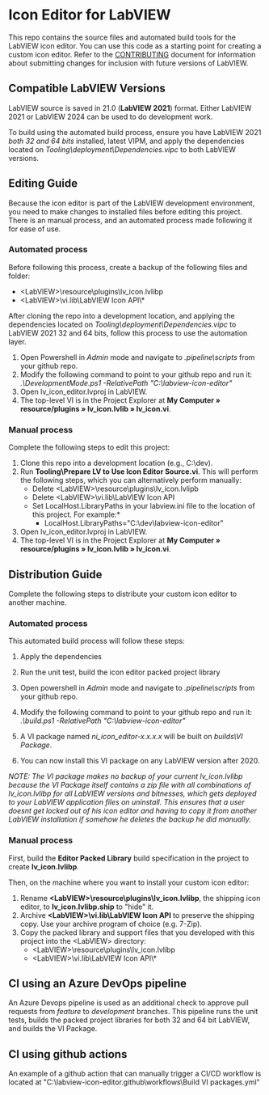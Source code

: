 # Icon Editor for LabVIEW #

This repo contains the source files and automated build tools for the LabVIEW icon editor.
You can use this code as a starting point for creating a custom icon editor. Refer to the [CONTRIBUTING](CONTRIBUTING.md) document for information about submitting changes for inclusion with future versions of LabVIEW.

## Compatible LabVIEW Versions

LabVIEW source is saved in 21.0 (__LabVIEW 2021__) format. Either LabVIEW 2021 or LabVIEW 2024 can be used to do development work.

To build using the automated build process,  ensure you have LabVIEW 2021 *both 32 and 64 bits* installed, latest VIPM, and apply the dependencies located on *Tooling\deployment\Dependencies.vipc* to both LabVIEW versions.

## Editing Guide 

Because the icon editor is part of the LabVIEW development environment, you need to make changes to installed files before editing this project. There is an manual process, and an automated process made following it for ease of use.

### Automated process 

Before following this process, create a backup of the following files and folder:
   - \<LabVIEW\>\\resource\\plugins\\lv_icon.lvlibp 
   - \<LabVIEW\>\\vi.lib\\LabVIEW Icon API\\*

After cloning the repo into a development location, and applying the dependencies located on *Tooling\deployment\Dependencies.vipc* to LabVIEW 2021 32 and 64 bits, follow this process to use the automation layer.

1. Open Powershell in *Admin* mode and navigate to *.pipeline\scripts* from your github repo.
2. Modify the following command to point to your github repo and run it: *.\DevelopmentMode.ps1 -RelativePath "C:\labview-icon-editor"*
3. Open lv_icon_editor.lvproj in LabVIEW.
4. The top-level VI is in the Project Explorer at __My Computer &#x00BB; resource/plugins &#x00BB; lv_icon.lvlib &#x00BB; lv_icon.vi__.

### Manual process  

Complete the following steps to edit this project:
1. Clone this repo into a development location (e.g., C:\dev).
2. Run __Tooling\Prepare LV to Use Icon Editor Source.vi__.
This will perform the following steps, which you can alternatively perform manually:
   * Delete \<LabVIEW\>\\resource\\plugins\\lv_icon.lvlipb
   * Delete \<LabVIEW\>\\vi.lib\\LabVIEW Icon API
   * Set LocalHost.LibraryPaths in your labview.ini file to the location of this project. For example:*
       *   LocalHost.LibraryPaths="C:\\dev\\labview-icon-editor"
3. Open lv_icon_editor.lvproj in LabVIEW.
4. The top-level VI is in the Project Explorer at __My Computer &#x00BB; resource/plugins &#x00BB; lv_icon.lvlib &#x00BB; lv_icon.vi__.

## Distribution Guide

Complete the following steps to distribute your custom icon editor to another machine.

### Automated process 

This automated build process will follow these steps: 

1. Apply the dependencies
2. Run the unit test, 
build the icon editor packed project library

1. Open powershell in *Admin* mode and navigate to *.pipeline\scripts* from your github repo.
2. Modify the following command to point to your github repo and run it: *.\build.ps1 -RelativePath "C:\labview-icon-editor"*
3. A VI package named *ni_icon_editor-x.x.x.x* will be built on *builds\VI Package*.
4. You can now install this VI package on any LabVIEW version after 2020. 

*NOTE: The VI package makes no backup of your current lv_icon.lvlibp because the VI Package itself contains a zip file with all combinations of lv_icon.lvlibp for all LabVIEW versions and bitnesses, which gets deployed to your LabVIEW application files on uninstall. This ensures that a user doesnt get locked out of his icon editor and having to copy it from another LabVIEW installation if somehow he deletes the backup he did manually.*

### Manual process  

First, build the __Editor Packed Library__ build specification in the project to create __lv_icon.lvlibp__.

Then, on the machine where you want to install your custom icon editor:
1. Rename __\<LabVIEW\>\\resource\\plugins\\lv_icon.lvlibp__, the shipping icon editor, to __lv_icon.lvlibp.ship__ to "hide" it.
2. Archive __\<LabVIEW\>\\vi.lib\\LabVIEW Icon API__ to preserve the shipping copy.  Use your archive program of choice (e.g. 7-Zip).
3. Copy the packed library and support files that you developed with this project into the \<LabVIEW\> directory:  
   - \<LabVIEW\>\\resource\\plugins\\lv_icon.lvlibp 
   - \<LabVIEW\>\\vi.lib\\LabVIEW Icon API\\*

## CI using an Azure DevOps pipeline

An Azure Devops pipeline is used as an additional check to approve pull requests from *feature* to *development* branches. This pipeline runs the unit tests, builds the packed project libraries for both 32 and 64 bit LabVIEW, and builds the VI Package.

## CI using github actions

An example of a github action that can manually trigger a CI/CD workflow is located at "C:\labview-icon-editor\.github\workflows\Build VI packages.yml"


